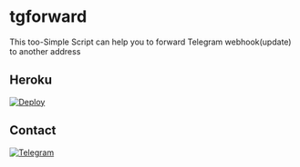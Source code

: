 # tgforward

This too-Simple Script can help you to forward Telegram webhook(update) to another address

## Heroku 

[![Deploy](https://www.herokucdn.com/deploy/button.svg)](https://heroku.com/deploy)

## Contact 

[![Telegram](https://gist.githubusercontent.com/m8rge/4c2b36369c9f936c02ee883ca8ec89f1/raw/c03fd44ee2b63d7a2a195ff44e9bb071e87b4a40/telegram-single-path-24px.svg)](https://t.me/K6KKK)
